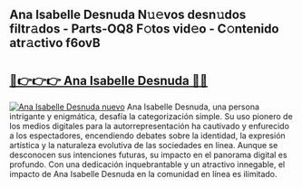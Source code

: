## Ana Isabelle Desnuda N𝚞𝚎vos desn𝚞dos filtr𝚊dos - Parts-OQ8 F𝚘tos vid𝚎o - C𝚘ntenido atr𝚊ctivo f6ovB

# <h2><a href="http://mb8bia.tromn.icu/?c=Ana+Isabelle+Desnuda">🔗👉👉👉 Ana Isabelle Desnuda 🔗🔗</a></h2>

[![Ana Isabelle Desnuda nuevo](https://i.imgur.com/pEAQMta.gif)](http://mb8bia.tromn.icu/?c=Ana+Isabelle+Desnuda)
Ana Isabelle Desnuda, una persona intrigante y enigmática, desafía la categorización simple. Su uso pionero de los medios digitales para la autorrepresentación ha cautivado y enfurecido a los espectadores, encendiendo debates sobre la identidad, la expresión artística y la naturaleza evolutiva de las sociedades en línea. Aunque se desconocen sus intenciones futuras, su impacto en el panorama digital es profundo. Con una dedicación inquebrantable y un atractivo innegable, el impacto de Ana Isabelle Desnuda en la comunidad en línea es ilimitado.
